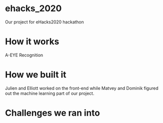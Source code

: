 # ehacks_2020
Our project for eHacks2020 hackathon

# How it works
A-EYE Recognition

# How we built it
Julien and Elliott worked on the front-end while Matvey and Dominik figured out the machine learning part of our project.

# Challenges we ran into
